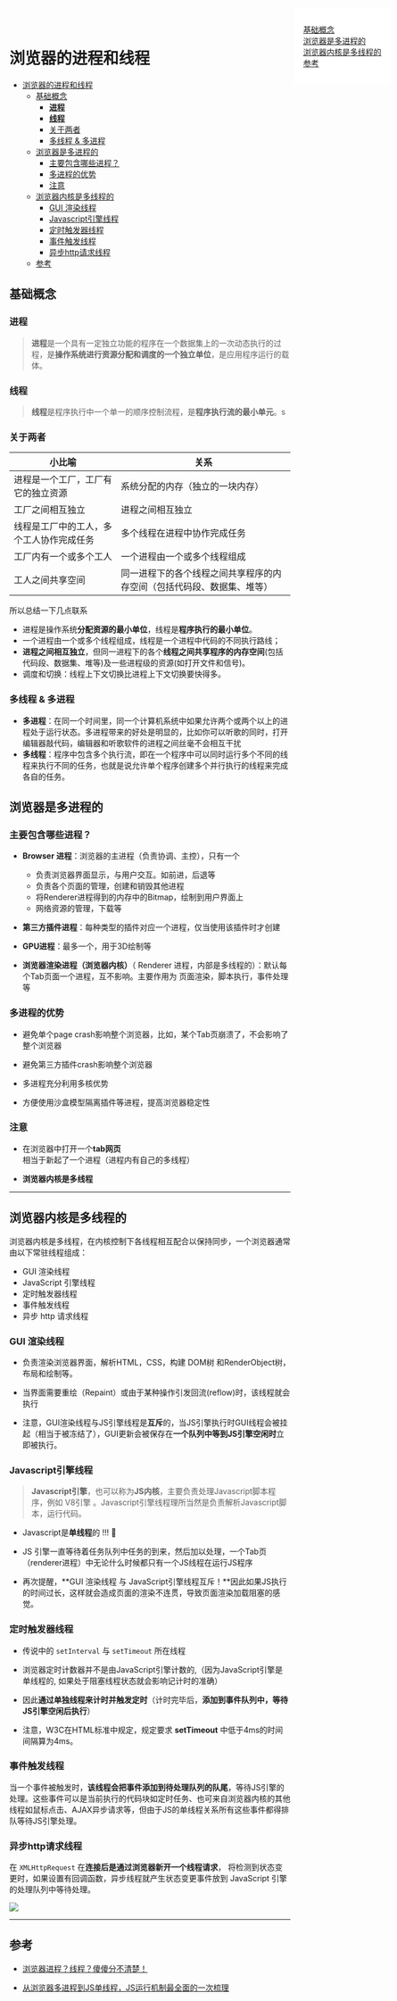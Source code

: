 # 浏览器的进程和线程

<div style="position: fixed; top: 20px; right: 50px;z-index: 99; background-color: white; padding: 10px;">
  <ul style="list-style: none; padding: 5px">
    <li><a href="#%E5%9F%BA%E7%A1%80%E6%A6%82%E5%BF%B5">基础概念</a></li>
    <li><a href="#%E6%B5%8F%E8%A7%88%E5%99%A8%E6%98%AF%E5%A4%9A%E8%BF%9B%E7%A8%8B%E7%9A%84">浏览器是多进程的</a></li>
    <li><a href="#%E6%B5%8F%E8%A7%88%E5%99%A8%E5%86%85%E6%A0%B8%E6%98%AF%E5%A4%9A%E7%BA%BF%E7%A8%8B%E7%9A%84">浏览器内核是多线程的</a></li>
    <li><a href="#%E5%8F%82%E8%80%83">参考</a></li>
  </ul>
</div>

- [浏览器的进程和线程](#%E6%B5%8F%E8%A7%88%E5%99%A8%E7%9A%84%E8%BF%9B%E7%A8%8B%E5%92%8C%E7%BA%BF%E7%A8%8B)
  - [基础概念](#%E5%9F%BA%E7%A1%80%E6%A6%82%E5%BF%B5)
    - [**进程**](#%E8%BF%9B%E7%A8%8B)
    - [**线程**](#%E7%BA%BF%E7%A8%8B)
    - [关于两者](#%E5%85%B3%E4%BA%8E%E4%B8%A4%E8%80%85)
    - [多线程 & 多进程](#%E5%A4%9A%E7%BA%BF%E7%A8%8B-%E5%A4%9A%E8%BF%9B%E7%A8%8B)
  - [浏览器是多进程的](#%E6%B5%8F%E8%A7%88%E5%99%A8%E6%98%AF%E5%A4%9A%E8%BF%9B%E7%A8%8B%E7%9A%84)
    - [主要包含哪些进程？](#%E4%B8%BB%E8%A6%81%E5%8C%85%E5%90%AB%E5%93%AA%E4%BA%9B%E8%BF%9B%E7%A8%8B%EF%BC%9F)
    - [多进程的优势](#%E5%A4%9A%E8%BF%9B%E7%A8%8B%E7%9A%84%E4%BC%98%E5%8A%BF)
    - [注意](#%E6%B3%A8%E6%84%8F)
  - [浏览器内核是多线程的](#%E6%B5%8F%E8%A7%88%E5%99%A8%E5%86%85%E6%A0%B8%E6%98%AF%E5%A4%9A%E7%BA%BF%E7%A8%8B%E7%9A%84)
    - [GUI 渲染线程](#gui-%E6%B8%B2%E6%9F%93%E7%BA%BF%E7%A8%8B)
    - [Javascript引擎线程](#javascript%E5%BC%95%E6%93%8E%E7%BA%BF%E7%A8%8B)
    - [定时触发器线程](#%E5%AE%9A%E6%97%B6%E8%A7%A6%E5%8F%91%E5%99%A8%E7%BA%BF%E7%A8%8B)
    - [事件触发线程](#%E4%BA%8B%E4%BB%B6%E8%A7%A6%E5%8F%91%E7%BA%BF%E7%A8%8B)
    - [异步http请求线程](#%E5%BC%82%E6%AD%A5http%E8%AF%B7%E6%B1%82%E7%BA%BF%E7%A8%8B)
  - [参考](#%E5%8F%82%E8%80%83)

## 基础概念

### **进程**

  > **进程**是一个具有一定独立功能的程序在一个数据集上的一次动态执行的过程，是**操作系统进行资源分配和调度的一个独立单位**，是应用程序运行的载体。

### **线程**

  > **线程**是程序执行中一个单一的顺序控制流程，是**程序执行流的最小单元**。s

### 关于两者

  | 小比喻                                | 关系                                                              |
  | -------------------------------------| ------------------------------------------------------------------|
  | 进程是一个工厂，工厂有它的独立资源      | 系统分配的内存（独立的一块内存）                                     |
  | 工厂之间相互独立                       | 进程之间相互独立                                                   |
  | 线程是工厂中的工人，多个工人协作完成任务 | 多个线程在进程中协作完成任务                                        |
  | 工厂内有一个或多个工人                 | 一个进程由一个或多个线程组成                                        |
  | 工人之间共享空间                       | 同一进程下的各个线程之间共享程序的内存空间（包括代码段、数据集、堆等）  |

  所以总结一下几点联系

  - 进程是操作系统**分配资源的最小单位**，线程是**程序执行的最小单位**。
  - 一个进程由一个或多个线程组成，线程是一个进程中代码的不同执行路线；
  - **进程之间相互独立**，但同一进程下的各个**线程之间共享程序的内存空间**(包括代码段、数据集、堆等)及一些进程级的资源(如打开文件和信号)。
  - 调度和切换：线程上下文切换比进程上下文切换要快得多。

### 多线程 & 多进程

  - **多进程**：在同一个时间里，同一个计算机系统中如果允许两个或两个以上的进程处于运行状态。多进程带来的好处是明显的，比如你可以听歌的同时，打开编辑器敲代码，编辑器和听歌软件的进程之间丝毫不会相互干扰
  - **多线程**：程序中包含多个执行流，即在一个程序中可以同时运行多个不同的线程来执行不同的任务，也就是说允许单个程序创建多个并行执行的线程来完成各自的任务。

## 浏览器是多进程的

 ### 主要包含哪些进程？ 

  - **Browser 进程**：浏览器的主进程（负责协调、主控），只有一个

    - 负责浏览器界面显示，与用户交互。如前进，后退等
    - 负责各个页面的管理，创建和销毁其他进程
    - 将Renderer进程得到的内存中的Bitmap，绘制到用户界面上
    - 网络资源的管理，下载等

  - **第三方插件进程**：每种类型的插件对应一个进程，仅当使用该插件时才创建
  - **GPU进程**：最多一个，用于3D绘制等
  - **浏览器渲染进程（浏览器内核）**（ Renderer 进程，内部是多线程的）：默认每个Tab页面一个进程，互不影响。主要作用为 页面渲染，脚本执行，事件处理等

 ### 多进程的优势

  - 避免单个page crash影响整个浏览器，比如，某个Tab页崩溃了，不会影响了整个浏览器

  - 避免第三方插件crash影响整个浏览器

  - 多进程充分利用多核优势

  - 方便使用沙盒模型隔离插件等进程，提高浏览器稳定性
  
 ### 注意

  - 在浏览器中打开一个**tab网页**相当于新起了一个进程（进程内有自己的多线程）

  - **浏览器内核是多线程**

---

## 浏览器内核是多线程的

 浏览器内核是多线程，在内核控制下各线程相互配合以保持同步，一个浏览器通常由以下常驻线程组成：

 - GUI 渲染线程
 - JavaScript 引擎线程
 - 定时触发器线程
 - 事件触发线程
 - 异步 http 请求线程

 ### GUI 渲染线程

  - 负责渲染浏览器界面，解析HTML，CSS，构建 DOM树 和RenderObject树，布局和绘制等。

  - 当界面需要重绘（Repaint）或由于某种操作引发回流(reflow)时，该线程就会执行

  - 注意，GUI渲染线程与JS引擎线程是**互斥**的，当JS引擎执行时GUI线程会被挂起（相当于被冻结了），GUI更新会被保存在**一个队列中等到JS引擎空闲时**立即被执行。

 ### Javascript引擎线程 

  > **Javascript引擎**，也可以称为**JS内核**，主要负责处理Javascript脚本程序，例如 V8引擎 。Javascript引擎线程理所当然是负责解析Javascript脚本，运行代码。

  - Javascript是**单线程**的 !!! 🤔

  - JS 引擎一直等待着任务队列中任务的到来，然后加以处理，一个Tab页（renderer进程）中无论什么时候都只有一个JS线程在运行JS程序

  - 再次提醒，**GUI 渲染线程 与 JavaScript引擎线程互斥！**因此如果JS执行的时间过长，这样就会造成页面的渲染不连贯，导致页面渲染加载阻塞的感觉。
  
 ### 定时触发器线程

  - 传说中的 `setInterval` 与 `setTimeout` 所在线程

  - 浏览器定时计数器并不是由JavaScript引擎计数的,（因为JavaScript引擎是单线程的, 如果处于阻塞线程状态就会影响记计时的准确）

  - 因此**通过单独线程来计时并触发定时**（计时完毕后，**添加到事件队列中，等待JS引擎空闲后执行**）

  - 注意，W3C在HTML标准中规定，规定要求 **setTimeout** 中低于4ms的时间间隔算为4ms。

 ### 事件触发线程

  当一个事件被触发时，**该线程会把事件添加到待处理队列的队尾**，等待JS引擎的处理。这些事件可以是当前执行的代码块如定时任务、也可来自浏览器内核的其他线程如鼠标点击、AJAX异步请求等，但由于JS的单线程关系所有这些事件都得排队等待JS引擎处理。

### 异步http请求线程

  在 `XMLHttpRequest` 在**连接后是通过浏览器新开一个线程请求**， 将检测到状态变更时，如果设置有回调函数，异步线程就产生状态变更事件放到 JavaScript 引擎的处理队列中等待处理。

![](./img/thead)

---
## 参考

- [浏览器进程？线程？傻傻分不清楚！](http://imweb.io/topic/58e3bfa845e5c13468f567d5)

- [从浏览器多进程到JS单线程，JS运行机制最全面的一次梳理](https://juejin.im/post/5a6547d0f265da3e283a1df7)